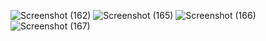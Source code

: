

![Screenshot (162)](https://user-images.githubusercontent.com/72265716/200107920-aa304a73-e0a4-4860-869e-160aa29a07bf.png)
![Screenshot (165)](https://user-images.githubusercontent.com/72265716/200107922-d81a95d1-c308-476a-9a5c-38a71c7018b9.png)
![Screenshot (166)](https://user-images.githubusercontent.com/72265716/200107923-30637924-e245-4151-a7ab-d7797353aa13.png)
![Screenshot (167)](https://user-images.githubusercontent.com/72265716/200107924-2e35ee2e-4da2-4bee-bbd4-ab24d82b78fe.png)
